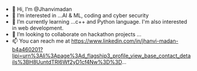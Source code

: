 - 👋 Hi, I’m @Jhanvimadan
- 👀 I’m interested in ...AI & ML, coding and cyber security
- 🌱 I’m currently learning ...c++ and Python language. I'm also interested in web development. 
- 💞️ I’m looking to collaborate on hackathon projects ...
- 📫 <How to reach me> You can reach me at https://www.linkedin.com/in/jhanvi-madan-b4a460201?lipi=urn%3Ali%3Apage%3Ad_flagship3_profile_view_base_contact_details%3BH8UuntdTRl6Wf2yD1cf4Nw%3D%3D...

<!---
Jhanvimadan/Jhanvimadan is a ✨ special ✨ repository because its `README.md` (this file) appears on your GitHub profile.
You can click the Preview link to take a look at your changes.
--->
